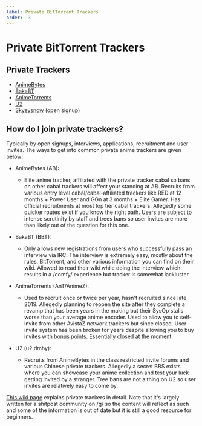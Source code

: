 ```yaml
---
label: Private BitTorrent Trackers
order: -3
---
```


# Private BitTorrent Trackers

## Private Trackers

- [AnimeBytes](https://animebytes.tv/)
- [BakaBT](http://bakabt.me/)
- [AnimeTorrents](https://animetorrents.me/)
- [U2](https://u2.dmhy.org)
- [Skyeysnow](https://skyeysnow.com/) (open signup)

## How do I join private trackers?

Typically by open signups, interviews, applications, recruitment and user invites. The ways to get into common private anime trackers are given below:

- AnimeBytes (AB):

  - Elite anime tracker, affiliated with the private tracker cabal so bans on other cabal trackers will affect your standing at AB. Recruits from various entry level cabal/cabal-affiliated trackers like RED at 12 months + Power User and GGn at 3 months + Elite Gamer. Has official recruitments at most top tier cabal trackers. Allegedly some quicker routes exist if you know the right path. Users are subject to intense scrutinity by staff and trees bans so user invites are more than likely out of the question for this one.

- BakaBT (BBT):

  - Only allows new registrations from users who successfully pass an interview via IRC. The interview is extremely easy, mostly about the rules, BitTorrent, and other various information you can find on their wiki. Allowed to read their wiki while doing the interview which results in a /comfy/ experience but tracker is somewhat lackluster.

- AnimeTorrents (AnT/AnimeZ):

  - Used to recruit once or twice per year, hasn't recruited since late 2019. Allegedly planning to reopen the site after they complete a revamp that has been years in the making but their SysOp stalls worse than your average anime encoder. Used to allow you to self-invite from other AvistaZ network trackers but since closed. User invite system has been broken for years despite allowing you to buy invites with bonus points. Essentially closed at the moment.

- U2 (u2.dmhy):
  - Recruits from AnimeBytes in the class restricted invite forums and various Chinese private trackers. Allegedly a secret BBS exists where you can showcase your anime collection and test your luck getting invited by a stranger. Tree bans are not a thing on U2 so user invites are relatively easy to come by.

[This wiki page](https://wiki.installgentoo.com/index.php/Private_trackers) explains private trackers in detail. Note that it's largely written for a shitpost community on /g/ so the content will reflect as such and some of the information is out of date but it is still a good resource for beginners.
